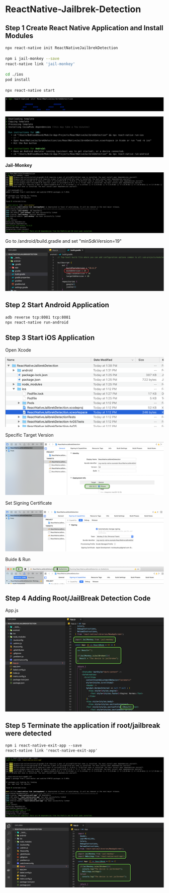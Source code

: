 # ReactNative-Jailbrek-Detection

## Step 1 Create React Native Application and Install Modules

```bash
npx react-native init ReactNativeJailbrekDetection 

npm i jail-monkey --save
react-native link 'jail-monkey'

cd ./ios
pod install

npx react-native start
```

![](resources/Reatc%20Native%20-%20Jailbreak%20Detection.md/2020-04-24-13-22-40.png)

![](resources/Reatc%20Native%20-%20Jailbreak%20Detection.md/2020-04-24-13-23-01.png)

**Jail-Monkey**

![](resources/Reatc%20Native%20-%20Jailbreak%20Detection.md/2020-04-24-13-27-37.png)

Go to /android/build.gradle and set "minSdkVersion=19" 

![](resources/Reatc%20Native%20-%20Jailbreak%20Detection.md/2020-04-24-13-33-59.png)

## Step 2 Start Android Application

```
adb reverse tcp:8081 tcp:8081
npx react-native run-android
```

## Step 3 Start iOS Application

Open Xcode

![](resources/Reatc%20Native%20-%20Jailbreak%20Detection.md/2020-04-24-13-38-52.png)

Specific Target Version

![](resources/Reatc%20Native%20-%20Jailbreak%20Detection.md/2020-04-24-13-40-51.png)

Set Signing Certificate

![](resources/Reatc%20Native%20-%20Jailbreak%20Detection.md/2020-04-24-13-41-33.png)

Buide & Run

![](resources/Reatc%20Native%20-%20Jailbreak%20Detection.md/2020-04-24-13-44-08.png)

## Step 4 Adding Root/JailBreak Detection Code

App.js

![](resources/Reatc%20Native%20-%20Jailbreak%20Detection.md/2020-04-24-13-51-23.png)


## Step 5 Terminate the application if root/jailbreak were detected

```
npm i react-native-exit-app --save
react-native link 'react-native-exit-app'
```

![](resources/Reatc%20Native%20-%20Jailbreak%20Detection.md/2020-04-24-13-57-43.png)

![](resources/Reatc%20Native%20-%20Jailbreak%20Detection.md/2020-04-24-14-07-13.png)